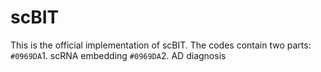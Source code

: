 # scBIT

This is the official implementation of scBIT. The codes contain two parts:
`#0969DA`1. scRNA embedding
`#0969DA`2. AD diagnosis
